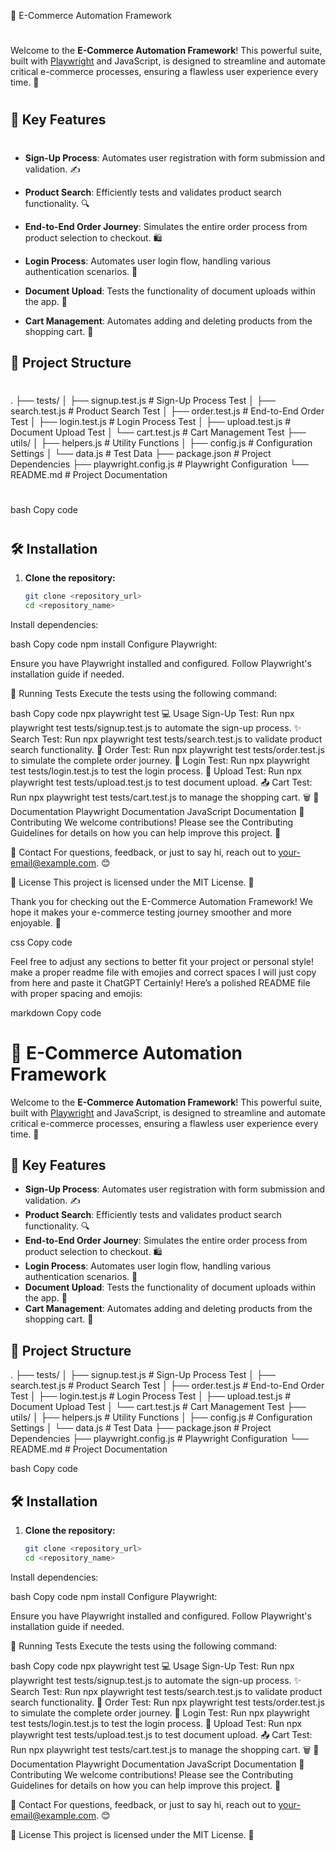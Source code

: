 🛒 E-Commerce Automation Framework
#
Welcome to the **E-Commerce Automation Framework**! This powerful suite, built with [Playwright](https://playwright.dev/) and JavaScript, is designed to streamline and automate critical e-commerce processes, ensuring a flawless user experience every time. 🌟
#
## 🚀 Key Features
#
- **Sign-Up Process**: Automates user registration with form submission and validation. ✍️
  
- **Product Search**: Efficiently tests and validates product search functionality. 🔍
  
- **End-to-End Order Journey**: Simulates the entire order process from product selection to checkout. 🛍️
  
- **Login Process**: Automates user login flow, handling various authentication scenarios. 🔐
  
- **Document Upload**: Tests the functionality of document uploads within the app. 📄
  
- **Cart Management**: Automates adding and deleting products from the shopping cart. 🛒
  

## 📁 Project Structure
#
.
├── tests/
│ ├── signup.test.js # Sign-Up Process Test
│ ├── search.test.js # Product Search Test
│ ├── order.test.js # End-to-End Order Test
│ ├── login.test.js # Login Process Test
│ ├── upload.test.js # Document Upload Test
│ └── cart.test.js # Cart Management Test
├── utils/
│ ├── helpers.js # Utility Functions
│ ├── config.js # Configuration Settings
│ └── data.js # Test Data
├── package.json # Project Dependencies
├── playwright.config.js # Playwright Configuration
└── README.md # Project Documentation
#
bash
Copy code
#
## 🛠️ Installation

1. **Clone the repository:**

   ```bash
   git clone <repository_url>
   cd <repository_name>
Install dependencies:

bash
Copy code
npm install
Configure Playwright:

Ensure you have Playwright installed and configured. Follow Playwright's installation guide if needed.

🧪 Running Tests
Execute the tests using the following command:

bash
Copy code
npx playwright test
💻 Usage
Sign-Up Test: Run npx playwright test tests/signup.test.js to automate the sign-up process. ✨
Search Test: Run npx playwright test tests/search.test.js to validate product search functionality. 🔎
Order Test: Run npx playwright test tests/order.test.js to simulate the complete order journey. 🛒
Login Test: Run npx playwright test tests/login.test.js to test the login process. 🔑
Upload Test: Run npx playwright test tests/upload.test.js to test document upload. 📤
Cart Test: Run npx playwright test tests/cart.test.js to manage the shopping cart. 🗑️
📜 Documentation
Playwright Documentation
JavaScript Documentation
📣 Contributing
We welcome contributions! Please see the Contributing Guidelines for details on how you can help improve this project. 🤝

📧 Contact
For questions, feedback, or just to say hi, reach out to your-email@example.com. 😊

🔗 License
This project is licensed under the MIT License. 📝

Thank you for checking out the E-Commerce Automation Framework! We hope it makes your e-commerce testing journey smoother and more enjoyable. 🚀

css
Copy code

Feel free to adjust any sections to better fit your project or personal style!
make a proper readme file with emojies and correct spaces I will just copy from here and paste it 
ChatGPT
Certainly! Here’s a polished README file with proper spacing and emojis:

markdown
Copy code
# 🛒 E-Commerce Automation Framework

Welcome to the **E-Commerce Automation Framework**! This powerful suite, built with [Playwright](https://playwright.dev/) and JavaScript, is designed to streamline and automate critical e-commerce processes, ensuring a flawless user experience every time. 🌟

## 🚀 Key Features

- **Sign-Up Process**: Automates user registration with form submission and validation. ✍️
- **Product Search**: Efficiently tests and validates product search functionality. 🔍
- **End-to-End Order Journey**: Simulates the entire order process from product selection to checkout. 🛍️
- **Login Process**: Automates user login flow, handling various authentication scenarios. 🔐
- **Document Upload**: Tests the functionality of document uploads within the app. 📄
- **Cart Management**: Automates adding and deleting products from the shopping cart. 🛒

## 📁 Project Structure

.
├── tests/
│ ├── signup.test.js # Sign-Up Process Test
│ ├── search.test.js # Product Search Test
│ ├── order.test.js # End-to-End Order Test
│ ├── login.test.js # Login Process Test
│ ├── upload.test.js # Document Upload Test
│ └── cart.test.js # Cart Management Test
├── utils/
│ ├── helpers.js # Utility Functions
│ ├── config.js # Configuration Settings
│ └── data.js # Test Data
├── package.json # Project Dependencies
├── playwright.config.js # Playwright Configuration
└── README.md # Project Documentation

bash
Copy code

## 🛠️ Installation

1. **Clone the repository:**

   ```bash
   git clone <repository_url>
   cd <repository_name>
Install dependencies:

bash
Copy code
npm install
Configure Playwright:

Ensure you have Playwright installed and configured. Follow Playwright's installation guide if needed.

🧪 Running Tests
Execute the tests using the following command:

bash
Copy code
npx playwright test
💻 Usage
Sign-Up Test: Run npx playwright test tests/signup.test.js to automate the sign-up process. ✨
Search Test: Run npx playwright test tests/search.test.js to validate product search functionality. 🔎
Order Test: Run npx playwright test tests/order.test.js to simulate the complete order journey. 🛒
Login Test: Run npx playwright test tests/login.test.js to test the login process. 🔑
Upload Test: Run npx playwright test tests/upload.test.js to test document upload. 📤
Cart Test: Run npx playwright test tests/cart.test.js to manage the shopping cart. 🗑️
📜 Documentation
Playwright Documentation
JavaScript Documentation
📣 Contributing
We welcome contributions! Please see the Contributing Guidelines for details on how you can help improve this project. 🤝

📧 Contact
For questions, feedback, or just to say hi, reach out to your-email@example.com. 😊

🔗 License
This project is licensed under the MIT License. 📝

